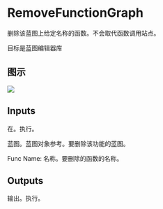 # RemoveFunctionGraph

删除该蓝图上给定名称的函数。不会取代函数调用站点。

目标是蓝图编辑器库

## 图示

![]($-20221218-18114412.png)

## Inputs

在。执行。

蓝图。蓝图对象参考。要删除该功能的蓝图。

Func Name: 名称。要删除的函数的名称。 

## Outputs

输出。执行。
